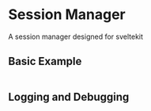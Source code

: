 # Session Manager

A session manager designed for sveltekit

## Basic Example
```

```



## Logging and Debugging

